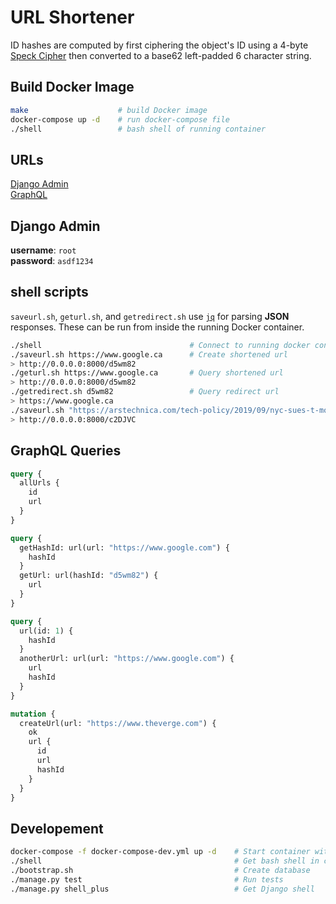 # URL Shortener
ID hashes are computed by first ciphering the object's ID using a 4-byte [Speck Cipher](https://pypi.org/project/simonspeckciphers/) then converted to a base62 left-padded 6 character string.

## Build Docker Image
```bash
make                    # build Docker image
docker-compose up -d    # run docker-compose file
./shell                 # bash shell of running container
``` 

## URLs
[Django Admin](http://0.0.0.0:8000/admin)  
[GraphQL](http://0.0.0.0:8000/graphql)  

## Django Admin
**username**: `root`  
**password**: `asdf1234`  

## shell scripts
`saveurl.sh`, `geturl.sh`, and `getredirect.sh` use [`jq`](https://stedolan.github.io/jq/download/) for parsing **JSON** responses.  These can be run from inside the running Docker container.

```bash
./shell                                 # Connect to running docker container
./saveurl.sh https://www.google.ca      # Create shortened url
> http://0.0.0.0:8000/d5wm82
./geturl.sh https://www.google.ca       # Query shortened url
> http://0.0.0.0:8000/d5wm82
./getredirect.sh d5wm82                 # Query redirect url
> https://www.google.ca
./saveurl.sh "https://arstechnica.com/tech-policy/2019/09/nyc-sues-t-mobile-to-stop-rampant-and-abusive-sales-tactics/"
> http://0.0.0.0:8000/c2DJVC
```

## GraphQL Queries
```graphql
query {
  allUrls {
    id
    url
  }
}

query {
  getHashId: url(url: "https://www.google.com") {
    hashId
  }
  getUrl: url(hashId: "d5wm82") {
    url
  }
}

query {
  url(id: 1) {
    hashId
  }
  anotherUrl: url(url: "https://www.google.com") {
    url
    hashId
  }
}

mutation {
  createUrl(url: "https://www.theverge.com") {
    ok
    url {
      id
      url
      hashId
    }
  }
}
```

## Developement
```bash
docker-compose -f docker-compose-dev.yml up -d    # Start container with src directory mounted to /root/src
./shell                                           # Get bash shell in container
./bootstrap.sh                                    # Create database
./manage.py test                                  # Run tests
./manage.py shell_plus                            # Get Django shell
```
